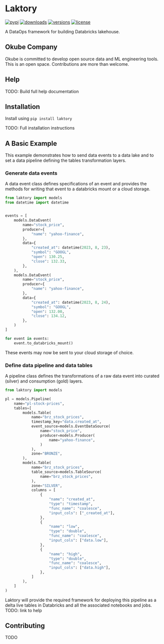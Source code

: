 # Laktory

[![pypi](https://img.shields.io/pypi/v/laktory.svg)](https://pypi.org/project/laktory/)
[![downloads](https://static.pepy.tech/badge/laktory/month)](https://pepy.tech/project/laktory)
[![versions](https://img.shields.io/pypi/pyversions/laktory.svg)](https://github.com/okube-ai/laktory)
[![license](https://img.shields.io/github/license/okube-ai/laktory.svg)](https://github.com/okube-ai/laktory/blob/main/LICENSE)

A DataOps framework for building Databricks lakehouse.

## Okube Company 

Okube is committed to develop open source data and ML engineering tools. This is an open space. Contributions are more than welcome.


## Help
TODO: Build full help documentation

## Installation
Install using `pip install laktory`

TODO: Full installation instructions

## A Basic Example
This example demonstrates how to send data events to a data lake and to set a
data pipeline defining the tables transformation layers. 

### Generate data events
A data event class defines specifications of an event and provides the methods
for writing that event to a databricks mount or a cloud storage.

```py
from laktory import models
from datetime import datetime


events = [
    models.DataEvent(
        name="stock_price",
        producer={
            "name": "yahoo-finance",
        },
        data={
            "created_at": datetime(2023, 8, 23),
            "symbol": "GOOGL",
            "open": 130.25,
            "close": 132.33,
        },
    ),
    models.DataEvent(
        name="stock_price",
        producer={
            "name": "yahoo-finance",
        },
        data={
            "created_at": datetime(2023, 8, 24),
            "symbol": "GOOGL",
            "open": 132.00,
            "close": 134.12,
        },
    )
]

for event in events:
    event.to_databricks_mount()

```
These events may now be sent to your cloud storage of choice.

### Define data pipeline and data tables
A pipeline class defines the transformations of a raw data event into curated
(silver) and consumption (gold) layers.

```py
from laktory import models

pl = models.Pipeline(
    name="pl-stock-prices",
    tables=[
        models.Table(
            name="brz_stock_prices",
            timestamp_key="data.created_at",
            event_source=models.EventDataSource(
                name="stock_price",
                producer=models.Producer(
                    name="yahoo-finance",
                )
            ),
            zone="BRONZE",
        ),
        models.Table(
            name="brz_stock_prices",
            table_source=models.TableSource(
                name="brz_stock_prices",
            ),
            zone="SILVER",
            columns = [
                {
                    "name": "created_at",
                    "type": "timestamp",
                    "func_name": "coalesce",
                    "input_cols": ["_created_at"],
                },
                {
                    "name": "low",
                    "type": "double",
                    "func_name": "coalesce",
                    "input_cols": ["data.low"],
                },
                {
                    "name": "high",
                    "type": "double",
                    "func_name": "coalesce",
                    "input_cols": ["data.high"],
                },
            ]
        ),
    ]
)
```
Laktory will provide the required framework for deploying this pipeline as a 
delta live tables in Databricks and all the associated notebooks and jobs. 
TODO: link to help


## Contributing
TODO
